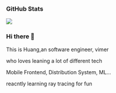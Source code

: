 ### GitHub Stats

<img src="https://github-readme-stats.vercel.app/api?username=huanglizhuo&hide_title=true&show_icons=true&icon_color=007aff&text_color=333&bg_color=fff" />

### Hi there 👋

This is Huang,an software engineer, vimer

who loves leaning a lot of different tech 

Mobile Frontend, Distribution System, ML...

reacntly learning ray tracing for fun


